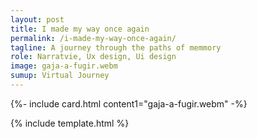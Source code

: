 ```yaml
---
layout: post
title: I made my way once again
permalink: /i-made-my-way-once-again/
tagline: A journey through the paths of memmory
role: Narratvie, Ux design, Ui design
image: gaja-a-fugir.webm
sumup: Virtual Journey
---
```


{%- include card.html content1="gaja-a-fugir.webm" -%}

{% include template.html %}